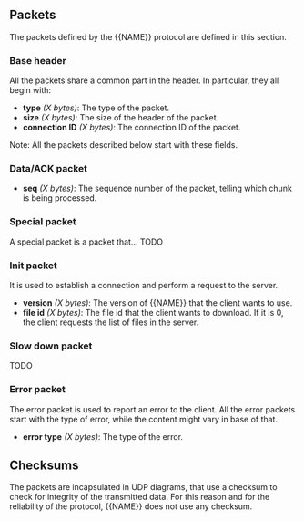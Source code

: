 ## Packets

The packets defined by the {{NAME}} protocol are defined in this section.

### Base header

All the packets share a common part in the header. In particular, they all begin with: 
- **type** _(X bytes)_: The type of the packet.
- **size** _(X bytes)_: The size of the header of the packet.
- **connection ID** _(X bytes)_: The connection ID of the packet.

Note: All the packets described below start with these fields.

### Data/ACK packet

- **seq** _(X bytes)_: The sequence number of the packet, telling which chunk is being processed.

### Special packet

A special packet is a packet that... TODO
    
### Init packet

It is used to establish a connection and perform a request to the server.

- **version** _(X bytes)_: The version of {{NAME}} that the client wants to use.
- **file id** _(X bytes)_: The file id that the client wants to download. If it is 0, the client requests the list of files in the server.

### Slow down packet

TODO

### Error packet

The error packet is used to report an error to the client. All the error packets start with the type of error, while the content might vary in base of that.

- **error type** _(X bytes)_: The type of the error.
  

## Checksums

The packets are incapsulated in UDP diagrams, that use a checksum to check for integrity of the transmitted data. For this reason and for the reliability of the protocol, {{NAME}} does not use any checksum.